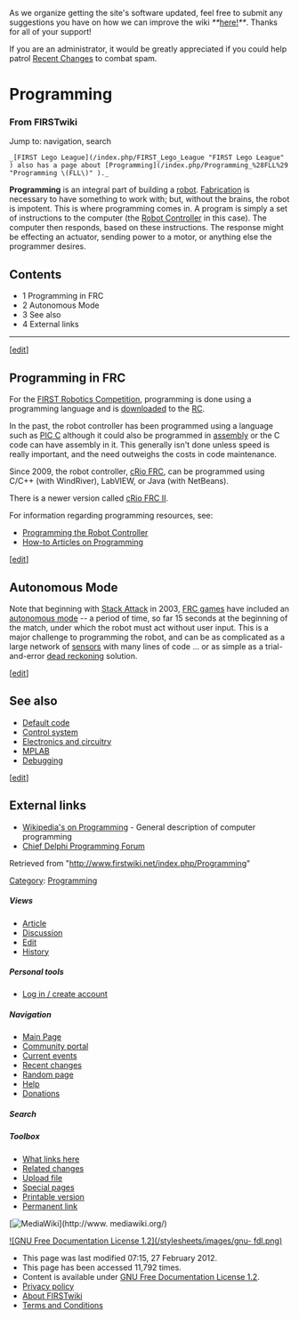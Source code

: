 As we organize getting the site's software updated, feel free to submit any
suggestions you have on how we can improve the wiki
_**_[here!](/index.php/User:Hallry/Suggestions "User:Hallry/Suggestions"
)_**_. Thanks for all of your support!

If you are an administrator, it would be greatly appreciated if you could help
patrol [Recent Changes](/index.php/Special:Recentchanges
"Special:Recentchanges" ) to combat spam.

# Programming

### From FIRSTwiki

Jump to: navigation, search

    _[FIRST Lego League](/index.php/FIRST_Lego_League "FIRST Lego League" ) also has a page about [Programming](/index.php/Programming_%28FLL%29 "Programming \(FLL\)" )._

  
**Programming** is an integral part of building a [robot](/index.php/Robot "Robot" ). [Fabrication](/index.php/Fabrication "Fabrication" ) is necessary to have something to work with; but, without the brains, the robot is impotent. This is where programming comes in. A program is simply a set of instructions to the computer (the [Robot Controller](/index.php/Robot_Controller "Robot Controller" ) in this case). The computer then responds, based on these instructions. The response might be effecting an actuator, sending power to a motor, or anything else the programmer desires. 

## Contents

  * 1 Programming in FRC
  * 2 Autonomous Mode
  * 3 See also
  * 4 External links  
---  
  
[[edit](/index.php?title=Programming&action=edit&section=1 "Edit section:
Programming in FRC" )]

## Programming in FRC

For the [FIRST Robotics Competition](/index.php/FIRST_Robotics_Competition
"FIRST Robotics Competition" ), programming is done using a programming
language and is [downloaded](/index.php/Downloading_a_program "Downloading a
program" ) to the [RC](/index.php/Robot_Controller "Robot Controller" ).

In the past, the robot controller has been programmed using a language such as
[PIC C](/index.php/PIC_C "PIC C" ) although it could also be programmed in
[assembly](/index.php/Assembly "Assembly" ) or the C code can have assembly in
it. This generally isn't done unless speed is really important, and the need
outweighs the costs in code maintenance.

Since 2009, the robot controller, [cRio FRC](/index.php/CRio_FRC "CRio FRC" ),
can be programmed using C/C++ (with WindRiver), LabVIEW, or Java (with
NetBeans).

There is a newer version called [cRio FRC II](/index.php/CRio_FRC_II "CRio FRC
II" ).

For information regarding programming resources, see:

  * [Programming the Robot Controller](/index.php/Programming_the_Robot_Controller "Programming the Robot Controller" )
  * [How-to Articles on Programming](/index.php/How-to#Programming "How-to" )

[[edit](/index.php?title=Programming&action=edit&section=2 "Edit section:
Autonomous Mode" )]

## Autonomous Mode

Note that beginning with [Stack Attack](/index.php/Stack_Attack "Stack Attack"
) in 2003, [FRC games](/index.php/FRC_games "FRC games" ) have included an
[autonomous mode](/index.php/Autonomous_mode "Autonomous mode" ) \-- a period
of time, so far 15 seconds at the beginning of the match, under which the
robot must act without user input. This is a major challenge to programming
the robot, and can be as complicated as a large network of
[sensors](/index.php/Sensor "Sensor" ) with many lines of code ... or as
simple as a trial-and-error [dead reckoning](/index.php/Dead_reckoning "Dead
reckoning" ) solution.

[[edit](/index.php?title=Programming&action=edit&section=3 "Edit section: See
also" )]

##  See also

  * [Default code](/index.php/Default_code "Default code" )
  * [Control system](/index.php/Control_system "Control system" )
  * [Electronics and circuitry](/index.php/Electronics_and_circuitry "Electronics and circuitry" )
  * [MPLAB](/index.php/MPLAB "MPLAB" )
  * [Debugging](/index.php/Debugging "Debugging" )

[[edit](/index.php?title=Programming&action=edit&section=4 "Edit section:
External links" )]

##  External links

  * [Wikipedia's on Programming](http://www.wikipedia.org/wiki/Programming "wikipedia:Programming" ) \- General description of computer programming 
  * [Chief Delphi Programming Forum](http://www.chiefdelphi.com/forums/forumdisplay.php?f=51 "http://www.chiefdelphi.com/forums/forumdisplay.php?f=51" )

Retrieved from "<http://www.firstwiki.net/index.php/Programming>"

[Category](/index.php?title=Special:Categories&article=Programming
"Special:Categories" ): [Programming](/index.php/Category:Programming
"Category:Programming" )

##### Views

  * [Article](/index.php/Programming)
  * [Discussion](/index.php/Talk:Programming)
  * [Edit](/index.php?title=Programming&action=edit)
  * [History](/index.php?title=Programming&action=history)

##### Personal tools

  * [Log in / create account](/index.php?title=Special:Userlogin&returnto=Programming)

[](/index.php/Main_Page "Main Page" )

##### Navigation

  * [Main Page](/index.php/Main_Page)
  * [Community portal](/index.php/FIRSTwiki:Community_portal)
  * [Current events](/index.php/Current_events)
  * [Recent changes](/index.php/Special:Recentchanges)
  * [Random page](/index.php/Special:Random)
  * [Help](/index.php/FIRSTwiki:Help)
  * [Donations](/index.php/FIRSTwiki:Site_support)

##### Search



##### Toolbox

  * [What links here](/index.php/Special:Whatlinkshere/Programming)
  * [Related changes](/index.php/Special:Recentchangeslinked/Programming)
  * [Upload file](/index.php/Special:Upload)
  * [Special pages](/index.php/Special:Specialpages)
  * [Printable version](/index.php?title=Programming&printable=yes)
  * [Permanent link](/index.php?title=Programming&oldid=91940)

[![MediaWiki](/skins/common/images/poweredby_mediawiki_88x31.png)](http://www.
mediawiki.org/)

[![GNU Free Documentation License 1.2](/stylesheets/images/gnu-
fdl.png)](http://www.gnu.org/copyleft/fdl.html)

  * This page was last modified 07:15, 27 February 2012.
  * This page has been accessed 11,792 times.
  * Content is available under [GNU Free Documentation License 1.2](http://www.gnu.org/copyleft/fdl.html "http://www.gnu.org/copyleft/fdl.html" ).
  * [Privacy policy](/index.php/FIRSTwiki:Privacy_policy "FIRSTwiki:Privacy policy" )
  * [About FIRSTwiki](/index.php/FIRSTwiki:About "FIRSTwiki:About" )
  * [Terms and Conditions](/index.php/FIRSTwiki:Terms_and_conditions "FIRSTwiki:Terms and conditions" )

